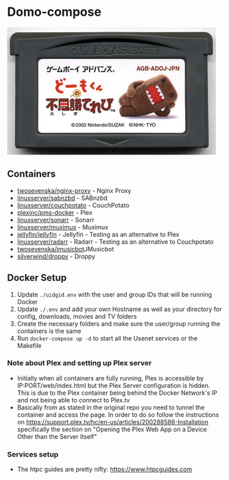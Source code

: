 # Domo-compose

![domo_logo](/domo_logo.jpg)

## Containers
* [twosevenska/nginx-proxy](https://cloud.docker.com/u/twosevenska/repository/docker/twosevenska/nginx-proxy) - Nginx Proxy
* [linuxserver/sabnzbd](https://github.com/linuxserver/docker-sabnzbd) - SABnzbd
* [linuxserver/couchpotato](https://github.com/linuxserver/docker-couchpotato) - CouchPotato
* [plexinc/pms-docker](https://github.com/plexinc/pms-docker) - Plex
* [linuxserver/sonarr](https://github.com/linuxserver/docker-sonarr) - Sonarr
* [linuxserver/muximux](https://github.com/linuxserver/docker-muximux) - Muximux
* [jellyfin/jellyfin](https://hub.docker.com/r/jellyfin/jellyfin) - Jellyfin - Testing as an alternative to Plex
* [linuxserver/radarr](https://hub.docker.com/r/linuxserver/radarr) - Radarr - Testing as an alternative to Couchpotato
* [twosevenska/jmusicbot](https://cloud.docker.com/u/twosevenska/repository/docker/twosevenska/jmusicbot)JMusicbot
* [silverwind/droppy](https://github.com/silverwind/droppy) - Droppy

## Docker Setup
1. Update `./uidgid.env` with the user and group IDs that will be running Docker
2. Update `./.env` and add your own Hostname as well as your directory for config, downloads, movies and TV folders
3. Create the necessary folders and make sure the user/group running the containers is the same
4. Run `docker-compose up -d` to start all the Usenet services or the Makefile

### Note about Plex and setting up Plex server
* Initially when all containers are fully running, Plex is accessible by IP:PORT/web/index.html but the Plex Server configuration is hidden.  This is due to the Plex container being behind the Docker Network's IP and not being able to connect to Plex.tv
* Basically from as stated in the original repo you need to tunnel the container and access the page. In order to do so follow the instructions on https://support.plex.tv/hc/en-us/articles/200288586-Installation specifically the section on "Opening the Plex Web App on a Device Other than the Server Itself"

### Services setup
* The htpc guides are pretty nifty: https://www.htpcguides.com
